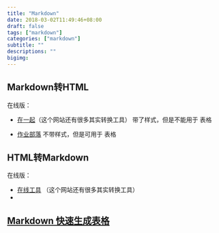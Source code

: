 ```yaml
---
title: "Markdown"
date: 2018-03-02T11:49:46+08:00
draft: false
tags: ["markdown"]
categories: ["markdown"]
subtitle: ""
descriptions: ""
bigimg:
---
```



## Markdown转HTML

在线版：

* [在一起](http://www.zai17.com/md2html/)（这个网站还有很多其实转换工具）
带了样式，但是不能用于 表格

* [作业部落](https://www.zybuluo.com/mdeditor#)
不带样式，但是可用于 表格


## HTML转Markdown

在线版：

* [在线工具](http://tool.lu/markdown/) （这个网站还有很多其实转换工具）
*

## [Markdown 快速生成表格](https://www.jianshu.com/p/abaff828100d)


